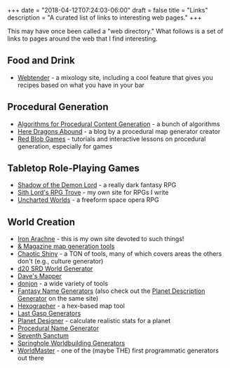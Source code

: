 +++
date = "2018-04-12T07:24:03-06:00"
draft = false
title = "Links"
description = "A curated list of links to interesting web pages."
+++

This may have once been called a "web directory." What follows is a set of links to pages around the web that I find interesting.

## Food and Drink

* [Webtender](https://www.webtender.com/) - a mixology site, including a cool feature that gives you recipes based on what you have in your bar

## Procedural Generation

* [Algorithms for Procedural Content Generation](http://pcg.wikidot.com/category-pcg-algorithms) - a bunch of algorithms
* [Here Dragons Abound](https://heredragonsabound.blogspot.com/) - a blog by a procedural map generator creator
* [Red Blob Games](https://www.redblobgames.com/) - tutorials and interactive lessons on procedural generation, especially for games

## Tabletop Role-Playing Games

* [Shadow of the Demon Lord](https://schwalbentertainment.com/shadow-of-the-demon-lord/) - a really dark fantasy RPG
* [Sith Lord's RPG Trove](http://tilde.town/~sithlord/) - my own site for RPGs I write
* [Uncharted Worlds](https://uncharted-worlds.com/) - a freeform space opera RPG

## World Creation

* [Iron Arachne](https://ironarachne.com/) - this is my own site devoted to such things!
* [& Magazine map generation tools](http://wizardawn.and-mag.com/tool_world.php)
* [Chaotic Shiny](http://chaoticshiny.com/) - a TON of tools, many of which covers areas the others don't (e.g., culture generator)
* [d20 SRD World Generator](http://www.d20srd.org/fantasy/world/)
* [Dave's Mapper](http://davesmapper.com/)
* [donjon](https://donjon.bin.sh/) - a wide variety of tools
* [Fantasy Name Generators](http://www.fantasynamegenerators.com/) (also check out the [Planet Description Generator](http://www.fantasynamegenerators.com/planet-descriptions.php) on the same site)
* [Hexographer](http://www.hexographer.com/) - a hex-based map tool
* [Last Gasp Generators](https://www.lastgaspgrimoire.com/generators/)
* [Planet Designer](http://www.transhuman.talktalk.net/iw/Geosync.htm) - calculate realistic stats for a planet
* [Procedural Name Generator](http://www.samcodes.co.uk/project/markov-namegen/)
* [Seventh Sanctum](https://www.seventhsanctum.com/)
* [Springhole Worldbuilding Generators](http://www.springhole.net/writing_roleplaying_randomators/worldbuilding.htm)
* [WorldMaster](http://www.wintertreeredux.com/index.shtml) - one of the (maybe THE) first programmatic generators out there
